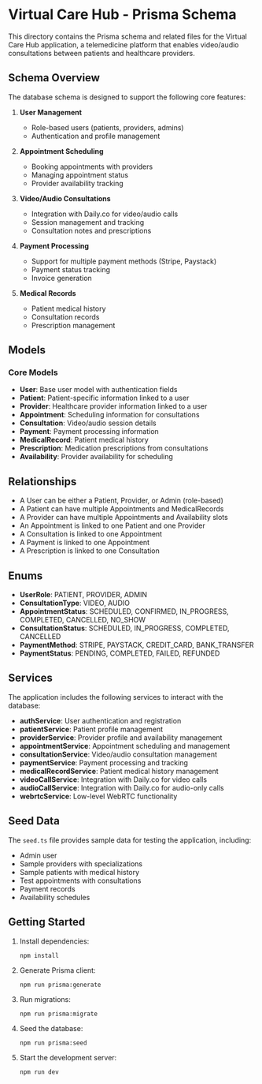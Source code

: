 # Virtual Care Hub - Prisma Schema

This directory contains the Prisma schema and related files for the Virtual Care Hub application, a telemedicine platform that enables video/audio consultations between patients and healthcare providers.

## Schema Overview

The database schema is designed to support the following core features:

1. **User Management**
   - Role-based users (patients, providers, admins)
   - Authentication and profile management

2. **Appointment Scheduling**
   - Booking appointments with providers
   - Managing appointment status
   - Provider availability tracking

3. **Video/Audio Consultations**
   - Integration with Daily.co for video/audio calls
   - Session management and tracking
   - Consultation notes and prescriptions

4. **Payment Processing**
   - Support for multiple payment methods (Stripe, Paystack)
   - Payment status tracking
   - Invoice generation

5. **Medical Records**
   - Patient medical history
   - Consultation records
   - Prescription management

## Models

### Core Models

- **User**: Base user model with authentication fields
- **Patient**: Patient-specific information linked to a user
- **Provider**: Healthcare provider information linked to a user
- **Appointment**: Scheduling information for consultations
- **Consultation**: Video/audio session details
- **Payment**: Payment processing information
- **MedicalRecord**: Patient medical history
- **Prescription**: Medication prescriptions from consultations
- **Availability**: Provider availability for scheduling

## Relationships

- A User can be either a Patient, Provider, or Admin (role-based)
- A Patient can have multiple Appointments and MedicalRecords
- A Provider can have multiple Appointments and Availability slots
- An Appointment is linked to one Patient and one Provider
- A Consultation is linked to one Appointment
- A Payment is linked to one Appointment
- A Prescription is linked to one Consultation

## Enums

- **UserRole**: PATIENT, PROVIDER, ADMIN
- **ConsultationType**: VIDEO, AUDIO
- **AppointmentStatus**: SCHEDULED, CONFIRMED, IN_PROGRESS, COMPLETED, CANCELLED, NO_SHOW
- **ConsultationStatus**: SCHEDULED, IN_PROGRESS, COMPLETED, CANCELLED
- **PaymentMethod**: STRIPE, PAYSTACK, CREDIT_CARD, BANK_TRANSFER
- **PaymentStatus**: PENDING, COMPLETED, FAILED, REFUNDED

## Services

The application includes the following services to interact with the database:

- **authService**: User authentication and registration
- **patientService**: Patient profile management
- **providerService**: Provider profile and availability management
- **appointmentService**: Appointment scheduling and management
- **consultationService**: Video/audio consultation management
- **paymentService**: Payment processing and tracking
- **medicalRecordService**: Patient medical history management
- **videoCallService**: Integration with Daily.co for video calls
- **audioCallService**: Integration with Daily.co for audio-only calls
- **webrtcService**: Low-level WebRTC functionality

## Seed Data

The `seed.ts` file provides sample data for testing the application, including:

- Admin user
- Sample providers with specializations
- Sample patients with medical history
- Test appointments with consultations
- Payment records
- Availability schedules

## Getting Started

1. Install dependencies:
   ```
   npm install
   ```

2. Generate Prisma client:
   ```
   npm run prisma:generate
   ```

3. Run migrations:
   ```
   npm run prisma:migrate
   ```

4. Seed the database:
   ```
   npm run prisma:seed
   ```

5. Start the development server:
   ```
   npm run dev
   ```


